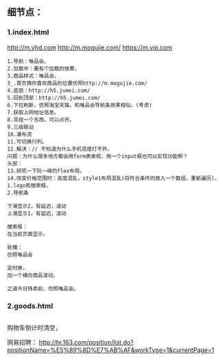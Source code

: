 ## 细节点：

### 1.index.html
http://m.yhd.com
http://m.mogujie.com/
https://m.vip.com
```
1.导航：唯品会。
2.加载中：要有个加载的效果，
3.商品样式：唯品会。
3_.首页猜你喜欢商品的位置仿照http://m.mogujie.com/
4.底部：http://h5.jumei.com/
5.回到顶部：http://h5.jumei.com/
6.下拉刷新，仿照淘宝天猫，和唯品会导航条效果相似。(考虑)
7.获取上网地址信息。
8.吊挂一个东西，可以点开。
9.三级联动
10.瀑布流
11.可切换行列。
12.解决：// 不知道为什么手机百度打不开。
问题：为什么很多地方都会用form表单呢，用一个input框也可以实现功能啊？
头部：
13.研究一下阮一峰的flex布局，
14.改变价格范围时：高度混乱，style1布局混乱(将符合条件的放入一个数组，重新遍历)，
1.logo和搜索框，
2.导航条

下滑显示2，有延迟，滚动
上滑显示1，有延迟，滚动

搜索框：
在当前页面显示，

轮播：
仿照唯品会

定时换，
加一个横向商品滚动。

之道今日特卖前，仿照唯品会。
```

### 2.goods.html
```

```

购物车倒计时清空，

网易招聘：
http://hr.163.com/position/list.do?positionName=%E5%89%8D%E7%AB%AF&workType=1&currentPage=1
